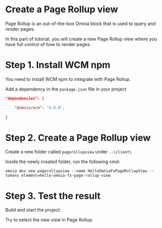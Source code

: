# Create a Page Rollup view

Page Rollup is an out-of-the-box Omnia block that is used to query and render pages.

In this part of tutorial, you will create a new Page Rollup view where you have full control of how to render pages.

# Step 1. Install WCM npm

You need to install WCM npm to integrate with Page Rollup.

Add a dependency in the `package.json` file in your project

```json
"dependencies": {  

    "@omnia/wcm": "4.0.0",
  
}
```

# Step 2. Create a Page Rollup view

Create a new folder called `pagerollupview` under `..\client\`

Inside the newly created folder, run the following cmd:

```
omnia dev new pagerollupview --name HelloOmniaFxPageRollupView --tokens element=hello-omnia-fx-page-rollup-view
```

# Step 3. Test the result

Build and start the project.

Try to select the new view in Page Rollup.